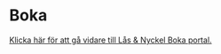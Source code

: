 # Boka

[Klicka här för att gå vidare till Lås & Nyckel Boka portal.](http://brfstyrmannen.dyndns.org/Boka)

